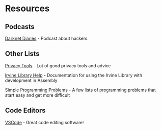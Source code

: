 # Resources 


## Podcasts

[Darknet Diaries](https://darknetdiaries.com/) - Podcast about hackers

## Other Lists

[Privacy Tools](https://privacytools.io) - Lot of good privacy tools and advice

[Irvine Library Help](https://csc.csudh.edu/mmccullough/asm/help/) - Documentation for using the Irvine Library with development in Assembly

[Simple Programming Problems](https://adriann.github.io/programming_problems.html) - A few lists of programming problems that start easy and get more difficult

## Code Editors
[VSCode](https://code.visualstudio.com) - Great code editing software!
